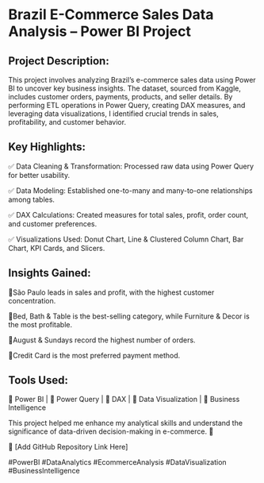 # Brazil E-Commerce Sales Data Analysis – Power BI Project

## Project Description:

This project involves analyzing Brazil’s e-commerce sales data using Power BI to uncover key business insights. The dataset, sourced from Kaggle, includes customer orders, payments, products, and seller details. By performing ETL operations in Power Query, creating DAX measures, and leveraging data visualizations, I identified crucial trends in sales, profitability, and customer behavior.

## Key Highlights:

✅ Data Cleaning & Transformation: Processed raw data using Power Query for better usability.

✅ Data Modeling: Established one-to-many and many-to-one relationships among tables.

✅ DAX Calculations: Created measures for total sales, profit, order count, and customer preferences.

✅ Visualizations Used: Donut Chart, Line & Clustered Column Chart, Bar Chart, KPI Cards, and Slicers.

## Insights Gained:

🔹São Paulo leads in sales and profit, with the highest customer concentration.

🔹Bed, Bath & Table is the best-selling category, while Furniture & Decor is the most profitable.

🔹August & Sundays record the highest number of orders.

🔹Credit Card is the most preferred payment method.

## Tools Used:

🔹 Power BI | 🔹 Power Query | 🔹 DAX | 🔹 Data Visualization | 🔹 Business Intelligence

This project helped me enhance my analytical skills and understand the significance of data-driven decision-making in e-commerce. 🚀

🔗 [Add GitHub Repository Link Here]

#PowerBI #DataAnalytics #EcommerceAnalysis #DataVisualization #BusinessIntelligence
